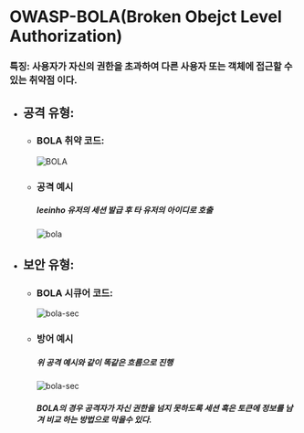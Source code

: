 # OWASP-BOLA(Broken Obejct Level Authorization)
### 특징: 사용자가 자신의 권한을 초과하여 다른 사용자 또는 객체에 접근할 수 있는 취약점 이다.  
- ## 공격 유형:
  - ### BOLA 취약 코드:
    ![BOLA](https://github.com/user-attachments/assets/46eeac18-1fbb-40b1-a856-458b66d9429f)
  - ### 공격 예시
    ##### leeinho 유저의 세션 발급 후 타 유저의 아이디로 호출
    ![bola](https://github.com/user-attachments/assets/90ef0868-00e7-4dc4-84a6-5e3c3bbb7755)
- ## 보안 유형:
  - ### BOLA 시큐어 코드:
    ![bola-sec](https://github.com/user-attachments/assets/bb9cf8c3-4712-43fe-b655-5ccbf5a6e866)
  - ### 방어 예시
    ##### 위 공격 예시와 같이 똑같은 흐름으로 진행
    ![bola-sec](https://github.com/user-attachments/assets/229c332d-f101-435c-8aa6-206c070b7421)
    ##### BOLA의 경우 공격자가 자신 권한을 넘지 못하도록 세션 혹은 토큰에 정보를 남겨 비교 하는 방법으로 막을수 있다.




